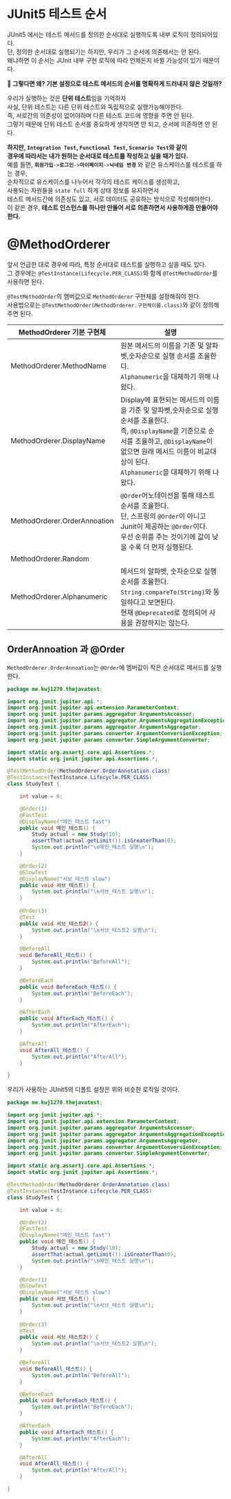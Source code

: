 # JUnit5 테스트 순서      
     
JUnit5 에서는 테스트 메서드를 정의한 순서대로 실행하도록 내부 로직이 정의되어있다.             
단, 정의한 순서대로 실행되기는 하지만, 우리가 그 순서에 의존해서는 안 된다.          
왜냐하면 이 순서는 JUnit 내부 구현 로직에 따라 언제든지 바뀔 가능성이 있기 때문이다.         
      
**🤔 그렇다면 왜? 기본 설정으로 테스트 메서드의 순서를 명확하게 드러내지 않은 것일까?**          
          
우리가 실행하는 것은 **단위 테스트**임을 기억하자             
사실, 단위 테스트는 다른 단위 테스트와 독립적으로 실행가능해야한다.          
즉, 서로간의 의존성이 없어야하며 다른 테스트 코드에 영향을 주면 안 된다.        
그렇기 때문에 단위 테스트 순서를 중요하게 생각하면 안 되고, 순서에 의존하면 안 된다.       
                                
**하지만, `Integration Test`, `Functional Test`, `Scenario Test`와 같이                   
경우에 따라서는 내가 원하는 순서대로 테스트를 작성하고 싶을 때가 있다.**                   
예를 들면, **`회원가입`**`->`**`로그인`**`->`**`마이페이지`**`->`**`닉네임 변경`** 와 같은 유스케이스를 테스트를 하는 경우,     
순차적으로 유스케이스를 나누어서 각각의 테스트 케이스를 생성하고,        
사용되는 자원들을 `state full` 하게 상태 정보를 유지하면서             
테스트 메서드간에 의존성도 있고, 서로 데이터도 공유하는 방식으로 작성해야한다.               
이 같은 경우, **테스트 인스턴스를 하나만 만들어 서로 의존하면서 사용하게끔 만들어야 한다.**          

# @MethodOrderer     
앞서 언급한 대로 경우에 따라, 특정 순서대로 테스트를 실행하고 싶을 때도 있다.       
그 경우에는 `@TestInstance(Lifecycle.PER_CLASS)`와 함께 `@TestMethodOrder`를 사용하면 된다.        
       
`@TestMethodOrder`의 멤버값으로 `MethodOrderer` 구현체를 설정해줘야 한다.          
사용법으로는 `@TestMethodOrder(MethodOrderer.구현체이름.class)`와 같이 정의해주면 된다.       
    
|MethodOrderer 기본 구현체|설명|
|----------------------|---|    
|MethodOrderer.MethodName|원본 메서드의 이름을 기준 및 알파벳,숫자순으로 실행 순서를 조율한다.<br>`Alphanumeric`을 대체하기 위해 나왔다.|   
|MethodOrderer.DisplayName|Display에 표현되는 메서드의 이름을 기준 및 알파벳,숫자순으로 실행 순서를 조율한다.<br>즉, `@DisplayName`을 기준으로 순서를 조율하고, `@DisplayName`이 없으면 원래 메서드 이름이 비교대상이 된다.<br>`Alphanumeric`을 대체하기 위해 나왔다.|     
|MethodOrderer.OrderAnnoation|`@Order`어노테이션을 통해 테스트 순서를 조율한다.<br>단, 스프링의 `@Order`이 아니고 Junit이 제공하는 `@Order`이다.<br>우선 순위를 주는 것이기에 값이 낮을 수록 더 먼저 실행된다.|   
|MethodOrderer.Random||      
|MethodOrderer.Alphanumeric|메서드의 알파벳, 숫자순으로 실행 순서를 조율한다.<br>`String.compareTo(String)`와 동일하다고 보면된다.<br>현재 `@Deprecated`로 정의되어 사용을 권장하지는 않는다.|

## OrderAnnoation 과 @Order    
`MethodOrderer.OrderAnnoation`는 `@Order`에 멤버값이 작은 순서대로 메서드를 실행한다.         

```java
package me.kwj1270.thejavatest;

import org.junit.jupiter.api.*;
import org.junit.jupiter.api.extension.ParameterContext;
import org.junit.jupiter.params.aggregator.ArgumentsAccessor;
import org.junit.jupiter.params.aggregator.ArgumentsAggregationException;
import org.junit.jupiter.params.aggregator.ArgumentsAggregator;
import org.junit.jupiter.params.converter.ArgumentConversionException;
import org.junit.jupiter.params.converter.SimpleArgumentConverter;

import static org.assertj.core.api.Assertions.*;
import static org.junit.jupiter.api.Assertions.*;

@TestMethodOrder(MethodOrderer.OrderAnnotation.class)
@TestInstance(TestInstance.Lifecycle.PER_CLASS)
class StudyTest {

    int value = 0;

    @Order(1)
    @FastTest
    @DisplayName("메인_테스트 fast")
    public void 메인_테스트() {
        Study actual = new Study(10);
        assertThat(actual.getLimit()).isGreaterThan(0);
        System.out.println("\n메인_테스트 실행\n");
    }

    @Order(2)
    @SlowTest
    @DisplayName("서브_테스트 slow")
    public void 서브_테스트() {
        System.out.println("\n서브_테스트 실행\n");
    }
    
    @Order(3)
    @Test
    public void 서브_테스트2() {
        System.out.println("\n서브_테스트2 실행\n");
    }

    @BeforeAll
    void BeforeAll_테스트() {
        System.out.println("BeforeAll");
    }

    @BeforeEach
    public void BeforeEach_테스트() {
        System.out.println("BeforeEach");
    }

    @AfterEach
    public void AfterEach_테스트() {
        System.out.println("AfterEach");
    }

    @AfterAll
    void AfterAll_테스트() {
        System.out.println("AfterAll");
    }

}
```
우리가 사용하는 JUnit5의 디폴트 설정은 위와 비슷한 로직일 것이다.   

```java
package me.kwj1270.thejavatest;

import org.junit.jupiter.api.*;
import org.junit.jupiter.api.extension.ParameterContext;
import org.junit.jupiter.params.aggregator.ArgumentsAccessor;
import org.junit.jupiter.params.aggregator.ArgumentsAggregationException;
import org.junit.jupiter.params.aggregator.ArgumentsAggregator;
import org.junit.jupiter.params.converter.ArgumentConversionException;
import org.junit.jupiter.params.converter.SimpleArgumentConverter;

import static org.assertj.core.api.Assertions.*;
import static org.junit.jupiter.api.Assertions.*;

@TestMethodOrder(MethodOrderer.OrderAnnotation.class)
@TestInstance(TestInstance.Lifecycle.PER_CLASS)
class StudyTest {

    int value = 0;

    @Order(2)
    @FastTest
    @DisplayName("메인_테스트 fast")
    public void 메인_테스트() {
        Study actual = new Study(10);
        assertThat(actual.getLimit()).isGreaterThan(0);
        System.out.println("\n메인_테스트 실행\n");
    }

    @Order(1)
    @SlowTest
    @DisplayName("서브_테스트 slow")
    public void 서브_테스트() {
        System.out.println("\n서브_테스트 실행\n");
    }
    
    @Order(3)
    @Test
    public void 서브_테스트2() {
        System.out.println("\n서브_테스트2 실행\n");
    }

    @BeforeAll
    void BeforeAll_테스트() {
        System.out.println("BeforeAll");
    }

    @BeforeEach
    public void BeforeEach_테스트() {
        System.out.println("BeforeEach");
    }

    @AfterEach
    public void AfterEach_테스트() {
        System.out.println("AfterEach");
    }

    @AfterAll
    void AfterAll_테스트() {
        System.out.println("AfterAll");
    }

}
```


